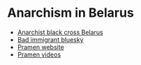 
# Anarchism in Belarus
- [Anarchist black cross Belarus](https://abc-belarus.org/en/main-page/)
- [Bad immigrant bluesky](https://bsky.app/profile/bad-immigrant.bsky.social)
- [Pramen website](https://pramen.io/en/)
- [Pramen videos](https://kolektiva.media/c/pramenby/videos?s=1)
